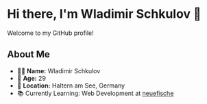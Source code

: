 # Hi there, I'm Wladimir Schkulov 👋

Welcome to my GitHub profile!

## About Me

- 🧑‍💼 **Name:** Wladimir Schkulov
- 🎂 **Age:** 29
- 🏡 **Location:** Haltern am See, Germany
- 📚 Currently Learning: Web Development at [neuefische](https://www.neuefische.de/)


